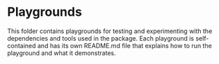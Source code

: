 # Playgrounds

This folder contains playgrounds for testing and experimenting with the dependencies and tools used in the package. Each playground is self-contained and has its own README.md file that explains how to run the playground and what it demonstrates.
